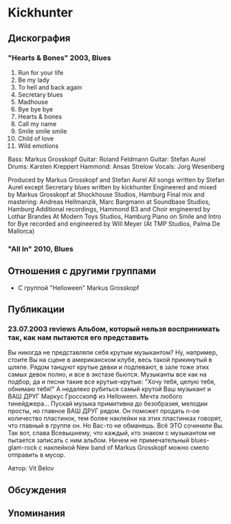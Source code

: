 # Kickhunter



## Дискография

### "Hearts & Bones" 2003, Blues

01. Run for your life
02. Be my lady
03. To hell and back again
04. Secretary blues
05. Madhouse
06. Bye bye bye
07. Hearts & bones
08. Call my name
09. Smile smile smile
10. Child of love
11. Wild emotions

Bass: Markus Grosskopf
Guitar: Roland Feldmann
Guitar: Stefan Aurel
Drums: Karsten Kreppert
Hammond: Ansas Strelow
Vocals: Jorg Wesenberg

Produced by Markus Grosskopf and Stefan Aurel
All songs written by Stefan Aurel except Secretary
blues written by kickhunter
Engineered and mixed by Markus Grosskopf at
Shockhouse Studios, Hamburg
Final mix and mastering: Andreas Hellmanzik, Marc
Bargmann at Soundbase Studios, Hamburg
Additional recordings, Hammond B3 and Choir
engineered by Lothar Brandes At Modern Toys
Studios, Hamburg
Piano on Smile and Intro for Bye recorded and
engineered by Will Meyer (At TMP Studios, Palma De
Mallorca)

### "All In" 2010, Blues




## Отношения с другими группами

* C группой "Helloween" Markus Grosskopf

## Публикации

### 23.07.2003 reviews Альбом, который нельзя воспринимать так, как нам пытаются его представить

<p>Вы никогда не представляли себя крутым музыкантом? Ну, например, стоите Вы на сцене в американском клубе, весь такой прикинутый в шляпе. Рядом танцуют крутые девки и подпевают, в зале тоже этих самых девок полно, и все в экстазе бьются. Музыканты все как на подбор, да и песни такие все крутые-крутые: "Хочу тебя, целую тебя, обнимаю тебя!" А недалеко рубиться самый крутой Ваш музыкант и ВАШ ДРУГ Маркус Гросскопф из Helloween. Мечта любого тинейджера... Пускай музыка примитивна до безобразия, мелодии просты, но главное ВАШ ДРУГ рядом. Он поможет продать n-ое количество пластинок, тем более наклейки на этих пластинках говорят, что главный в группе он. Но Вас-то не обманешь. Всё ЭТО сочинили Вы. Так вот, слава Всевышнему, что каждый, кто знаком с музыкантом не пытается записать с ним альбом. Ничем не примечательный blues-glam-rock с наклейкой New band of Markus Grosskopf можно смело отправить в мусор.</p>

Автор: Vit Belov


## Обсуждения


## Упоминания

